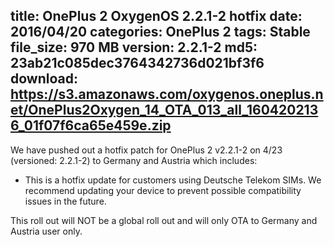 title: OnePlus 2 OxygenOS 2.2.1-2 hotfix
date: 2016/04/20
categories: OnePlus 2
tags: Stable
file_size: 970 MB
version: 2.2.1-2
md5: 23ab21c085dec3764342736d021bf3f6
download: https://s3.amazonaws.com/oxygenos.oneplus.net/OnePlus2Oxygen_14_OTA_013_all_1604202136_01f07f6ca65e459e.zip
---
We have pushed out a hotfix patch for OnePlus 2 v2.2.1-2 on 4/23 (versioned: 2.2.1-2) to Germany and Austria which includes:
* This is a hotfix update for customers using Deutsche Telekom SIMs. We recommend updating your device to prevent possible compatibility issues in the future.

This roll out will NOT be a global roll out and will only OTA to Germany and Austria user only. 